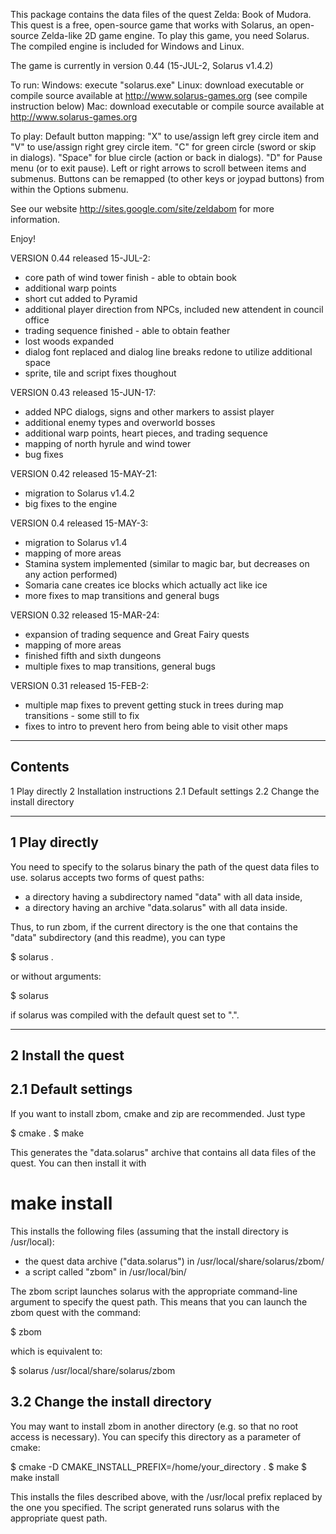 This package contains the data files of the quest Zelda: Book of Mudora.
This quest is a free, open-source game that works with Solarus,
an open-source Zelda-like 2D game engine.
To play this game, you need Solarus. The compiled engine is included for Windows and Linux.

The game is currently in version 0.44 (15-JUL-2, Solarus v1.4.2)

To run:
  Windows: execute "solarus.exe"
  Linux: download executable or compile source available at http://www.solarus-games.org (see compile instruction below)
  Mac: download executable or compile source available at http://www.solarus-games.org

To play: Default button mapping:
  "X" to use/assign left grey circle item and "V" to use/assign right grey circle item.
  "C" for green circle (sword or skip in dialogs).
  "Space" for blue circle (action or back in dialogs).
  "D" for Pause menu (or to exit pause). Left or right arrows to scroll between items and submenus.
  Buttons can be remapped (to other keys or joypad buttons) from within the Options submenu.

See our website http://sites.google.com/site/zeldabom for more information.

Enjoy!

VERSION 0.44 released 15-JUL-2:
  - core path of wind tower finish - able to obtain book
  - additional warp points
  - short cut added to Pyramid
  - additional player direction from NPCs, included new attendent in council office
  - trading sequence finished - able to obtain feather
  - lost woods expanded
  - dialog font replaced and dialog line breaks redone to utilize additional space
  - sprite, tile and script fixes thoughout

VERSION 0.43 released 15-JUN-17:
  - added NPC dialogs, signs and other markers to assist player
  - additional enemy types and overworld bosses
  - additional warp points, heart pieces, and trading sequence
  - mapping of north hyrule and wind tower
  - bug fixes

VERSION 0.42 released 15-MAY-21:
  - migration to Solarus v1.4.2
  - big fixes to the engine

VERSION 0.4 released 15-MAY-3:
  - migration to Solarus v1.4
  - mapping of more areas
  - Stamina system implemented (similar to magic bar, but decreases on any action performed)
  - Somaria cane creates ice blocks which actually act like ice
  - more fixes to map transitions and general bugs

VERSION 0.32 released 15-MAR-24:
  - expansion of trading sequence and Great Fairy quests
  - mapping of more areas
  - finished fifth and sixth dungeons
  - multiple fixes to map transitions, general bugs

VERSION 0.31 released 15-FEB-2:
  - multiple map fixes to prevent getting stuck in trees during map transitions - some still to fix
  - fixes to intro to prevent hero from being able to visit other maps


--------
Contents
--------

1  Play directly
2  Installation instructions
  2.1  Default settings
  2.2  Change the install directory

----------------
1  Play directly
----------------

You need to specify to the solarus binary the path of the quest data files to
use. solarus accepts two forms of quest paths:
- a directory having a subdirectory named "data" with all data inside,
- a directory having an archive "data.solarus" with all data inside.

Thus, to run zbom, if the current directory is the one that
contains the "data" subdirectory (and this readme), you can type

$ solarus .

or without arguments:

$ solarus

if solarus was compiled with the default quest set to ".".

--------------------
2  Install the quest
--------------------

2.1  Default settings
----------------------

If you want to install zbom, cmake and zip are recommended.
Just type

$ cmake .
$ make

This generates the "data.solarus" archive that contains all data files
of the quest. You can then install it with

# make install

This installs the following files (assuming that the install directory
is /usr/local):
- the quest data archive ("data.solarus") in /usr/local/share/solarus/zbom/
- a script called "zbom" in /usr/local/bin/

The zbom script launches solarus with the appropriate command-line argument
to specify the quest path.
This means that you can launch the zbom quest with the command:

$ zbom

which is equivalent to:

$ solarus /usr/local/share/solarus/zbom

3.2  Change the install directory
---------------------------------

You may want to install zbom in another directory
(e.g. so that no root access is necessary). You can specify this directory
as a parameter of cmake:

$ cmake -D CMAKE_INSTALL_PREFIX=/home/your_directory .
$ make
$ make install

This installs the files described above, with the
/usr/local prefix replaced by the one you specified.
The script generated runs solarus with the appropriate quest path.
